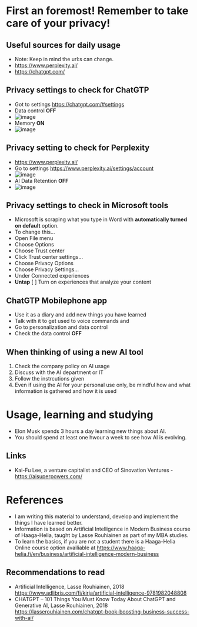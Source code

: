 # First an foremost! Remember to take care of your privacy!
## Useful sources for daily usage
- Note: Keep in mind the url:s can change.
- https://www.perplexity.ai/
- https://chatgpt.com/


## Privacy settings to check for ChatGTP
- Got to settings https://chatgpt.com/#settings
- Data control **OFF**
- ![image](https://github.com/user-attachments/assets/d0810914-846f-4796-8e48-25041625b72a)
- Memory **ON**
- ![image](https://github.com/user-attachments/assets/0226c60d-17f3-47c9-b4e3-cb779bd1f7d5)

## Privacy setting to check for Perplexity
- https://www.perplexity.ai/
- Go to settings https://www.perplexity.ai/settings/account
- ![image](https://github.com/user-attachments/assets/c1bfd588-85ca-411c-a19e-0153c97993eb)
- AI Data Retention **OFF**
- ![image](https://github.com/user-attachments/assets/6e062ab3-3a93-493d-b60c-f933fa30812a)

## Privacy settings to check in Microsoft tools
- Microsoft is scraping what you type in Word with **automatically turned on default** option.
- To change this...
- Open File menu
- Choose Options
- Choose Trust center
- Click Trust center settings...
- Choose Privacy Options
- Choose Privacy Settings...
- Under Connected experiences
- **Untap** [ ] Turn on experiences that analyze your content

## ChatGTP Mobilephone app
- Use it as a diary and add new things you have learned
- Talk with it to get used to voice commands and 
- Go to personalization and data control
- Check the data control **OFF**

## When thinking of using a new AI tool
1. Check the company policy on AI usage
2. Discuss with the AI department or IT
3. Follow the instrcutions given
4. Even if using the AI for your personal use only, be mindful how and what information is gathered and how it is used


# Usage, learning and studying
- Elon Musk spends 3 hours a day learning new things about AI.
- You should spend at least one hwour a week to see how AI is evolving.

## Links
- Kai-Fu Lee, a venture capitalist and CEO of Sinovation Ventures - https://aisuperpowers.com/


# References
- I am writing this material to understand, develop and implement the things I have learned better.
- Information is based on Artificial Intelligence in Modern Business course of Haaga-Helia, taught by Lasse Rouhiainen as part of my MBA studies.
- To learn the basics, if you are not a student there is a Haaga-Helia Online course option availiable at https://www.haaga-helia.fi/en/business/artificial-intelligence-modern-business
## Recommendations to read
- Artificial Intelligence, Lasse Rouhiainen, 2018 https://www.adlibris.com/fi/kirja/artificial-intelligence-9781982048808
- CHATGPT – 101 Things You Must Know Today About ChatGPT and Generative AI, Lasse Rouhiainen, 2018 https://lasserouhiainen.com/chatgpt-book-boosting-business-success-with-ai/

